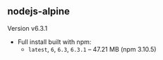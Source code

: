 nodejs-alpine
-------------

Version v6.3.1

- Full install built with npm:
  - `latest`, `6`, `6.3`, `6.3.1` – 47.21 MB (npm 3.10.5)